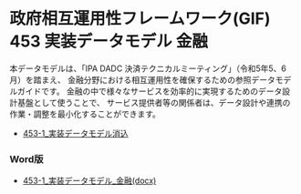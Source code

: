 # 政府相互運用性フレームワーク(GIF) 453 実装データモデル 金融

本データモデルは、「IPA DADC 決済テクニカルミーティング」（令和5年5、6月）を踏まえ、
金融分野における相互運用性を確保するための参照データモデルガイドです。
金融の中で様々なサービスを効率的に実現するためのデータ設計基盤として使うことで、
サービス提供者等の関係者は、データ設計や連携の作業・調整を最小化することができます。


* [453-1_実装データモデル消込](md/453-1_fn_Reconcilitation.md)

### Word版

* [453-1_実装データモデル_金融(docx)](docx/453-1_実装データモデル_金融.docx)
